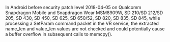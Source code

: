 In Android before security patch level 2018-04-05 on Qualcomm Snapdragon Mobile and Snapdragon Wear MSM8909W, SD 210/SD 212/SD 205, SD 430, SD 450, SD 625, SD 650/52, SD 820, SD 835, SD 845, while processing a SetParam command packet in the VR service, the extracted name_len and value_len values are not checked and could potentially cause a buffer overflow in subsequent calls to memcpy().